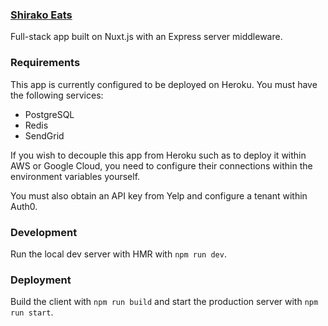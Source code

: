 ### [Shirako Eats](https://eats.shirako.dev)

Full-stack app built on Nuxt.js with an Express server middleware.

### Requirements

This app is currently configured to be deployed on Heroku. You must have the following services:

- PostgreSQL
- Redis
- SendGrid

If you wish to decouple this app from Heroku such as to deploy it within AWS or Google Cloud, you need to configure their connections within the environment variables yourself.

You must also obtain an API key from Yelp and configure a tenant within Auth0.

### Development

Run the local dev server with HMR with `npm run dev`.

### Deployment

Build the client with `npm run build` and start the production server with `npm run start`.

